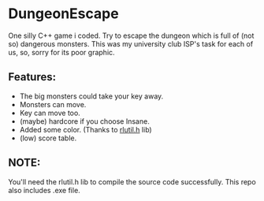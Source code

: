 # DungeonEscape
One silly C++ game i coded. 
Try to escape the dungeon which is full of (not so) dangerous monsters.
This was my university club ISP's task for each of us, so, sorry for its poor graphic.

## Features:
- The big monsters could take your key away.
- Monsters can move.
- Key can move too.
- (maybe) hardcore if you choose Insane.
- Added some color. (Thanks to [rlutil.h](https://github.com/tapio/rlutil) lib)
- (low) score table.


## NOTE:
You'll need the rlutil.h lib to compile the source code successfully. This repo also includes .exe file.
